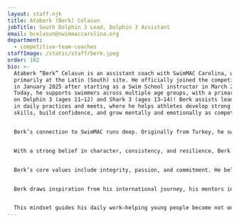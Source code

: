 ```yaml
---
layout: staff.njk
title: Ataberk (Berk) Celasun
jobTitle: South Dolphin 3 Lead, Dolphin 3 Assistant
email: bcelasun@swimmaccarolina.org
department:
  - competitive-team-coaches
staffImage: /static/staff/berk.jpeg
order: 102
bio: >-
  Ataberk “Berk” Celasun is an assistant coach with SwimMAC Carolina, working
  primarily at the Latin (South) site. He officially joined the competitive team
  in January 2025 after starting as a Swim School instructor in March 2024.
  Today, he supports swimmers across multiple age groups, with a primary focus
  on Dolphin 3 (ages 11–12) and Shark 3 (ages 13–14)! Berk assists lead coaches
  in daily practices and meets, where he helps athletes develop strong technical
  skills, build confidence, and grow mentally and emotionally as competitors.


  Berk’s connection to SwimMAC runs deep. Originally from Turkey, he swam for SwimMAC in 2015–2016 after his family relocated to Charlotte to pursue better opportunities in education and sport. He competed internationally during his youth and brings that high-performance perspective to his coaching. In addition to his experience as a competitive athlete, Berk coached swim clinics in Istanbul and continues to stay involved in SwimMAC’s Swim School and Junior Swim League programs, helping beginners gain foundational skills and comfort in the water.


  With a strong belief in character, consistency, and resilience, Berk is committed to creating a supportive and motivating training environment. His coaching philosophy centers on developing the whole athlete—not just their strokes and speed, but their mindset, work ethic, and values. He emphasizes clear communication, positive reinforcement, and personalized feedback to help swimmers of all backgrounds feel valued and encouraged.


  Berk’s core values include integrity, passion, and commitment. He believes in meeting athletes where they are, adapting his approach to help each swimmer thrive. His goal at SwimMAC is to keep learning and growing as a coach while helping swimmers reach their fullest potential, both in the pool and in life. Long-term, he hopes to lead his own training group and contribute at the senior level.


  Berk draws inspiration from his international journey, his mentors in both Turkey and the U.S., and the athletes he works with every day. One of his favorite quotes is from Mustafa Kemal Atatürk, founder of modern Turkey: “I like athletes who are intelligent, agile, and also morally upright.”


  This mindset guides his daily work—helping young people become not only stronger swimmers but also confident, thoughtful individuals. Coaching, for Berk, is more than a job; it’s a calling, and SwimMAC is the community where he’s proud to grow, lead, and give back.
---
```

